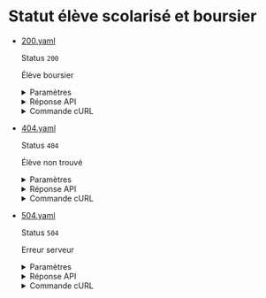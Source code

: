 # Statut élève scolarisé et boursier
* [200.yaml](200.yaml)

  Status `200`

  Élève boursier

  <details><summary>Paramètres</summary>
  <p>

  ```json
  {
    "nomNaissance": "Martin",
    "prenoms": [
      "Justine"
    ],
    "sexeEtatCivil": "F",
    "anneeDateNaissance": 2000,
    "moisDateNaissance": 1,
    "jourDateNaissance": 20,
    "codeEtablissement": "0890003V",
    "anneeScolaire": "2022"
  }
  ```

  </p>
  </details>

  <details><summary>Réponse API</summary>
  <p>

  ```json
  {
    "data": {
      "identite": {
        "nom": "Martin",
        "prenom": "Justine",
        "sexe": "F",
        "date_naissance": "2000-01-20"
      },
      "annee_scolaire": "2022-2023",
      "est_scolarise": true,
      "statut_eleve": {
        "code": "ST",
        "libelle": "Scolaire"
      },
      "est_boursier": true,
      "echelon_bourse": 1,
      "code_etablissement": "0890003V"
    },
    "links": {
    },
    "meta": {
    }
  }
  ```

  </p>
  </details>

  <details><summary>Commande cURL</summary>
  <p>

  ```bash
  curl -H "X-Api-Key: $token" \
    -G -d 'nomNaissance=Martin' -d 'prenoms[]=Justine' -d 'sexeEtatCivil=F' -d 'anneeDateNaissance=2000' -d 'moisDateNaissance=1' -d 'jourDateNaissance=20' -d 'codeEtablissement=0890003V' -d 'anneeScolaire=2022' \
    --url "https://staging.particulier.api.gouv.fr/v3/men/scolarites/identite"
  ```

  </p>
  </details>
* [404.yaml](404.yaml)

  Status `404`

  Élève non trouvé

  <details><summary>Paramètres</summary>
  <p>

  ```json
  {
    "nomNaissance": "Martin",
    "prenoms": [
      "Jerome"
    ],
    "sexeEtatCivil": "F",
    "anneeDateNaissance": 2000,
    "moisDateNaissance": 1,
    "jourDateNaissance": 20,
    "codeEtablissement": "0890003V",
    "anneeScolaire": "2022"
  }
  ```

  </p>
  </details>

  <details><summary>Réponse API</summary>
  <p>

  ```json
  {
    "errors": [
      {
        "code": "30003",
        "title": "Entité non trouvée",
        "detail": "Aucun élève n'a pu être trouvé avec les critères de recherche fournis.",
        "source": null,
        "meta": {
          "provider": "MEN"
        }
      }
    ]
  }
  ```

  </p>
  </details>

  <details><summary>Commande cURL</summary>
  <p>

  ```bash
  curl -H "X-Api-Key: $token" \
    -G -d 'nomNaissance=Martin' -d 'prenoms[]=Jerome' -d 'sexeEtatCivil=F' -d 'anneeDateNaissance=2000' -d 'moisDateNaissance=1' -d 'jourDateNaissance=20' -d 'codeEtablissement=0890003V' -d 'anneeScolaire=2022' \
    --url "https://staging.particulier.api.gouv.fr/v3/men/scolarites/identite"
  ```

  </p>
  </details>
* [504.yaml](504.yaml)

  Status `504`

  Erreur serveur

  <details><summary>Paramètres</summary>
  <p>

  ```json
  {
    "nomNaissance": "Faure",
    "prenoms": [
      "Felix"
    ],
    "sexe": "M",
    "anneeDateNaissance": 2000,
    "moisDateNaissance": 1,
    "jourDateNaissance": 20,
    "codeEtablissement": "0890003V",
    "anneeScolaire": "2022"
  }
  ```

  </p>
  </details>

  <details><summary>Réponse API</summary>
  <p>

  ```json
  {
    "errors": [
      {
        "code": "30002",
        "title": "Intermédiaire hors-délai",
        "detail": "Temps d’attente d’une réponse du fournisseur de données écoulé.",
        "source": null,
        "meta": {
          "provider": "MEN"
        }
      }
    ]
  }
  ```

  </p>
  </details>

  <details><summary>Commande cURL</summary>
  <p>

  ```bash
  curl -H "X-Api-Key: $token" \
    -G -d 'nomNaissance=Faure' -d 'prenoms[]=Felix' -d 'sexe=M' -d 'anneeDateNaissance=2000' -d 'moisDateNaissance=1' -d 'jourDateNaissance=20' -d 'codeEtablissement=0890003V' -d 'anneeScolaire=2022' \
    --url "https://staging.particulier.api.gouv.fr/v3/men/scolarites/identite"
  ```

  </p>
  </details>
